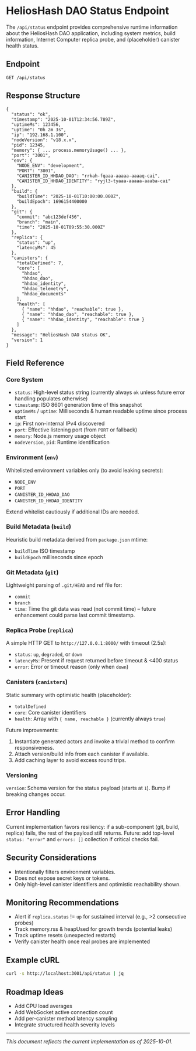 # HeliosHash DAO Status Endpoint

The `/api/status` endpoint provides comprehensive runtime information about the HeliosHash DAO application, including system metrics, build information, Internet Computer replica probe, and (placeholder) canister health status.

## Endpoint

```
GET /api/status
```

## Response Structure

```
{
  "status": "ok",
  "timestamp": "2025-10-01T12:34:56.789Z",
  "uptimeMs": 123456,
  "uptime": "0h 2m 3s",
  "ip": "192.168.1.100",
  "nodeVersion": "v18.x.x",
  "pid": 12345,
  "memory": { ... process.memoryUsage() ... },
  "port": "3001",
  "env": {
    "NODE_ENV": "development",
    "PORT": "3001",
    "CANISTER_ID_HHDAO_DAO": "rrkah-fqaaa-aaaaa-aaaaq-cai",
    "CANISTER_ID_HHDAO_IDENTITY": "ryjl3-tyaaa-aaaaa-aaaba-cai"
  },
  "build": {
    "buildTime": "2025-10-01T10:00:00.000Z",
    "buildEpoch": 1696154400000
  },
  "git": {
    "commit": "abc123def456",
    "branch": "main",
    "time": "2025-10-01T09:55:30.000Z"
  },
  "replica": {
    "status": "up",
    "latencyMs": 45
  },
  "canisters": {
    "totalDefined": 7,
    "core": [
      "hhdao",
      "hhdao_dao",
      "hhdao_identity",
      "hhdao_telemetry",
      "hhdao_documents"
    ],
    "health": [
      { "name": "hhdao", "reachable": true },
      { "name": "hhdao_dao", "reachable": true },
      { "name": "hhdao_identity", "reachable": true }
    ]
  },
  "message": "HeliosHash DAO status OK",
  "version": 1
}
```

## Field Reference

### Core System

- `status`: High-level status string (currently always `ok` unless future error handling populates otherwise)
- `timestamp`: ISO 8601 generation time of this snapshot
- `uptimeMs` / `uptime`: Milliseconds & human readable uptime since process start
- `ip`: First non-internal IPv4 discovered
- `port`: Effective listening port (from `PORT` or fallback)
- `memory`: Node.js memory usage object
- `nodeVersion`, `pid`: Runtime identification

### Environment (`env`)

Whitelisted environment variables only (to avoid leaking secrets):

- `NODE_ENV`
- `PORT`
- `CANISTER_ID_HHDAO_DAO`
- `CANISTER_ID_HHDAO_IDENTITY`

Extend whitelist cautiously if additional IDs are needed.

### Build Metadata (`build`)

Heuristic build metadata derived from `package.json` mtime:

- `buildTime` ISO timestamp
- `buildEpoch` milliseconds since epoch

### Git Metadata (`git`)

Lightweight parsing of `.git/HEAD` and ref file for:

- `commit`
- `branch`
- `time`: Time the git data was read (not commit time) – future enhancement could parse last commit timestamp.

### Replica Probe (`replica`)

A simple HTTP GET to `http://127.0.0.1:8000/` with timeout (2.5s):

- `status`: `up`, `degraded`, or `down`
- `latencyMs`: Present if request returned before timeout & <400 status
- `error`: Error or timeout reason (only when `down`)

### Canisters (`canisters`)

Static summary with optimistic health (placeholder):

- `totalDefined`
- `core`: Core canister identifiers
- `health`: Array with `{ name, reachable }` (currently always `true`)

Future improvements:

1. Instantiate generated actors and invoke a trivial method to confirm responsiveness.
2. Attach version/build info from each canister if available.
3. Add caching layer to avoid excess round trips.

### Versioning

`version`: Schema version for the status payload (starts at `1`). Bump if breaking changes occur.

## Error Handling

Current implementation favors resiliency: if a sub-component (git, build, replica) fails, the rest of the payload still returns. Future: add top-level `status: "error"` and `errors: []` collection if critical checks fail.

## Security Considerations

- Intentionally filters environment variables.
- Does not expose secret keys or tokens.
- Only high-level canister identifiers and optimistic reachability shown.

## Monitoring Recommendations

- Alert if `replica.status` != `up` for sustained interval (e.g., >2 consecutive probes)
- Track memory.rss & heapUsed for growth trends (potential leaks)
- Track uptime resets (unexpected restarts)
- Verify canister health once real probes are implemented

## Example cURL

```bash
curl -s http://localhost:3001/api/status | jq
```

## Roadmap Ideas

- Add CPU load averages
- Add WebSocket active connection count
- Add per-canister method latency sampling
- Integrate structured health severity levels

---

_This document reflects the current implementation as of 2025-10-01._
